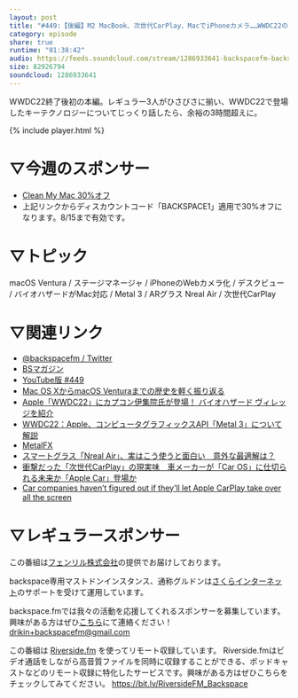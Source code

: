 ```yaml
---
layout: post
title: "#449:【後編】M2 MacBook、次世代CarPlay、MacでiPhoneカメラ……WWDC22のキーテクノロジーをじっくり議論した"
category: episode
share: true
runtime: "01:38:42"
audio: https://feeds.soundcloud.com/stream/1286933641-backspacefm-backspacefm-449-2.mp3
size: 82926794
soundcloud: 1286933641
---
```


WWDC22終了後初の本編。レギュラー3人がひさびさに揃い、WWDC22で登場したキーテクノロジーについてじっくり話したら、余裕の3時間超えに。

{% include player.html %}

# ▽今週のスポンサー
* [Clean My Mac 30%オフ](http://bit.ly/37DOSWq)
* 上記リンクからディスカウントコード「BACKSPACE1」適用で30%オフになります。8/15まで有効です。
 
# ▽トピック
macOS Ventura / ステージマネージャ /  iPhoneのWebカメラ化 / デスクビュー / バイオハザードがMac対応 / Metal 3 / ARグラス Nreal Air / 次世代CarPlay

# ▽関連リンク
* [@backspacefm / Twitter](https://twitter.com/backspacefm)
* [BSマガジン](https://note.com/drikin/m/m55ec296b7655)
* [YouTube版 #449](https://note.com/backspacefm/n/n8514b5338324)
* [Mac OS XからmacOS Venturaまでの歴史を軽く振り返る](https://www.itmedia.co.jp/news/articles/2206/07/news069.html)
* [Apple「WWDC22」にカプコン伊集院氏が登場！ バイオハザード ヴィレッジを紹介](https://news.mynavi.jp/article/20220607-2361548/)
* [WWDC22：Apple、コンピュータグラフィックスAPI「Metal 3」について解説](http://www.macotakara.jp/blog/news/entry-43008.html)
* [MetalFX](https://developer.apple.com/documentation/metalfx/)
* [スマートグラス「Nreal Air」、実はこう使うと面白い　意外な最適解は？](https://www.itmedia.co.jp/news/articles/2204/27/news090.html)
* [衝撃だった「次世代CarPlay」の現実味　車メーカーが「Car OS」に仕切られる未来か「Apple Car」登場か](https://www.itmedia.co.jp/news/articles/2206/08/news077.html)
* [Car companies haven’t figured out if they’ll let Apple CarPlay take over all the screen](https://www.theverge.com/2022/6/7/23157963/apple-carplay-next-gen-screen-car-companies)

# ▽レギュラースポンサー
この番組は[フェンリル株式会社](https://www.fenrir-inc.com/jp/)の提供でお届けしております。

backspace専用マストドンインスタンス、通称グルドンは[さくらインターネット](https://www.sakura.ad.jp/)のサポートを受けて運用しています。

backspace.fmでは我々の活動を応援してくれるスポンサーを募集しています。興味がある方はぜひ[こちら](mailto:drikin+backspacefm@gmail.com)にて連絡ください！
drikin+backspacefm@gmail.com

この番組は [Riverside.fm](https://bit.ly/RiversideFM_Backspace) を使ってリモート収録しています。
Riverside.fmはビデオ通話をしながら高音質ファイルを同時に収録することができる、ポッドキャストなどのリモート収録に特化したサービスです。興味がある方はぜひこちらをチェックしてみてください。
https://bit.ly/RiversideFM_Backspace
